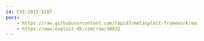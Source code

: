 ```yaml
---
id: CVE-2015-5287
pocs:
    - https://raw.githubusercontent.com/rapid7/metasploit-framework/master/modules/exploits/linux/local/abrt_sosreport_priv_esc.rb
    - https://www.exploit-db.com/raw/38832
---
```

